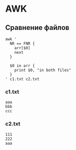 # AWK

## Сравнение файлов

```shell
awk '
  NR == FNR {
    arr[$0]
    next
  }

  $0 in arr {
    print $0, "in both files"
  }
' c1.txt c2.txt
```

### c1.txt
```
aaa
bbb
ccc
```

### c2.txt
```
111
222
aaa
```
